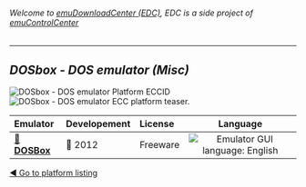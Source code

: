 ###### Welcome to [emuDownloadCenter (EDC)](https://github.com/PhoenixInteractiveNL/emuDownloadCenter/wiki/), EDC is a side project of [emuControlCenter](https://github.com/PhoenixInteractiveNL/emuControlCenter/wiki/)
***
## _DOSbox - DOS emulator (Misc)_
![](https://raw.githubusercontent.com/wiki/PhoenixInteractiveNL/emuDownloadCenter/images_platform/ecc_dosbox_cell.png "DOSbox - DOS emulator Platform ECCID")
![](https://raw.githubusercontent.com/wiki/PhoenixInteractiveNL/emuDownloadCenter/images_platform/ecc_dosbox_teaser.png "DOSbox - DOS emulator ECC platform teaser.")

| Emulator | Developement | License | Language |
|:---------|:-------------|:--------|:--------:|
| [:file_folder: **DOSBox**](https://github.com/PhoenixInteractiveNL/emuDownloadCenter/wiki/Emulator-dosbox#menu) | :red_circle: 2012 | Freeware | ![](https://raw.githubusercontent.com/wiki/PhoenixInteractiveNL/emuDownloadCenter/images_flags/icon_flag_EN_24.png "Emulator GUI language: English") |

[:arrow_backward: Go to platform listing](https://github.com/PhoenixInteractiveNL/emuDownloadCenter/wiki/EDC-Platform-List)
